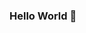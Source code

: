### Hello World 👋

<!--
**calderom/calderom** is a ✨ _special_ ✨ repository because its `README.md` (this file) appears on your GitHub profile.
![image](https://user-images.githubusercontent.com/45490399/131005280-5f8cbb67-9452-47ad-980b-5bbfe325e914.png)

Here are some ideas to get you started:

- 🔭 I’m finishing my PhD thesis
- 🌱 I’m learning/interested in sustainable word, aquatic ecosystems, regenerative agriculture, climate change
- 😄 Pronouns: She/Her

